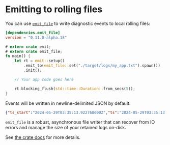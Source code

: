 # Emitting to rolling files

You can use [`emit_file`](https://docs.rs/emit_file/0.11.0-alpha.18/emit_file/index.html) to write diagnostic events to local rolling files:

```toml
[dependencies.emit_file]
version = "0.11.0-alpha.18"
```

```rust
# extern crate emit;
# extern crate emit_file;
fn main() {
    let rt = emit::setup()
        .emit_to(emit_file::set("./target/logs/my_app.txt").spawn())
        .init();

    // Your app code goes here

    rt.blocking_flush(std::time::Duration::from_secs(5));
}
```

Events will be written in newline-delimited JSON by default:

```json
{"ts_start":"2024-05-29T03:35:13.922768000Z","ts":"2024-05-29T03:35:13.943506000Z","module":"my_app","msg":"in_ctxt failed with `a` is odd","tpl":"in_ctxt failed with `err`","a":1,"err":"`a` is odd","lvl":"warn","span_id":"0a3686d1b788b277","span_parent":"1a50b58f2ef93f3b","trace_id":"8dd5d1f11af6ba1db4124072024933cb"}
```

`emit_file` is a robust, asynchronous file writer that can recover from IO errors and manage the size of your retained logs on-disk.

See [the crate docs](https://docs.rs/emit_file/0.11.0-alpha.18/emit_file/index.html) for more details.
